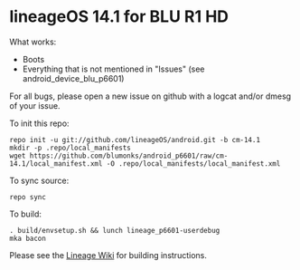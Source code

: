 # lineageOS 14.1 for BLU R1 HD
What works:
- Boots
- Everything that is not mentioned in "Issues" (see android_device_blu_p6601)

For all bugs, please open a new issue on github with a logcat and/or dmesg of your issue.

To init this repo:

    repo init -u git://github.com/lineageOS/android.git -b cm-14.1
    mkdir -p .repo/local_manifests
    wget https://github.com/blumonks/android_p6601/raw/cm-14.1/local_manifest.xml -O .repo/local_manifests/local_manifest.xml

To sync source:

    repo sync

To build:

    . build/envsetup.sh && lunch lineage_p6601-userdebug
    mka bacon

Please see the [Lineage Wiki](http://www.lineageosrom.com/2017/01/how-to-build-lineageos-rom-for-any.html) for building instructions.
